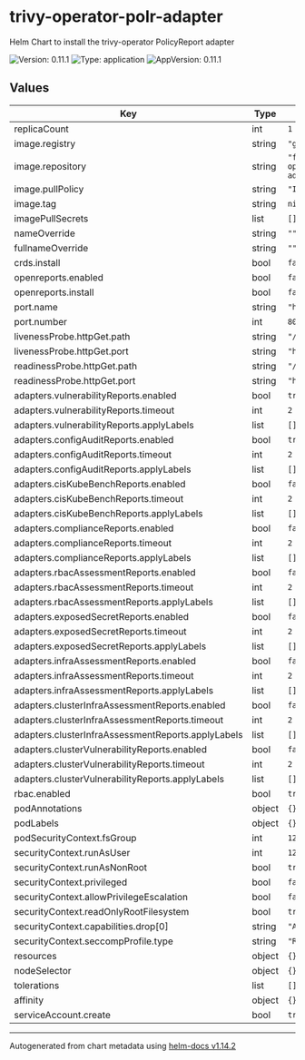 # trivy-operator-polr-adapter

Helm Chart to install the trivy-operator PolicyReport adapter

![Version: 0.11.1](https://img.shields.io/badge/Version-0.11.1-informational?style=flat-square) ![Type: application](https://img.shields.io/badge/Type-application-informational?style=flat-square) ![AppVersion: 0.11.1](https://img.shields.io/badge/AppVersion-0.11.1-informational?style=flat-square)

## Values

| Key | Type | Default | Description |
|-----|------|---------|-------------|
| replicaCount | int | `1` |  |
| image.registry | string | `"ghcr.io"` |  |
| image.repository | string | `"fjogeleit/trivy-operator-polr-adapter"` |  |
| image.pullPolicy | string | `"IfNotPresent"` |  |
| image.tag | string | `nil` |  |
| imagePullSecrets | list | `[]` |  |
| nameOverride | string | `""` |  |
| fullnameOverride | string | `""` |  |
| crds.install | bool | `false` |  |
| openreports.enabled | bool | `false` |  |
| openreports.install | bool | `false` |  |
| port.name | string | `"http"` |  |
| port.number | int | `8080` |  |
| livenessProbe.httpGet.path | string | `"/ready"` |  |
| livenessProbe.httpGet.port | string | `"http"` |  |
| readinessProbe.httpGet.path | string | `"/healthz"` |  |
| readinessProbe.httpGet.port | string | `"http"` |  |
| adapters.vulnerabilityReports.enabled | bool | `true` |  |
| adapters.vulnerabilityReports.timeout | int | `2` |  |
| adapters.vulnerabilityReports.applyLabels | list | `[]` |  |
| adapters.configAuditReports.enabled | bool | `true` |  |
| adapters.configAuditReports.timeout | int | `2` |  |
| adapters.configAuditReports.applyLabels | list | `[]` |  |
| adapters.cisKubeBenchReports.enabled | bool | `false` |  |
| adapters.cisKubeBenchReports.timeout | int | `2` |  |
| adapters.cisKubeBenchReports.applyLabels | list | `[]` |  |
| adapters.complianceReports.enabled | bool | `false` |  |
| adapters.complianceReports.timeout | int | `2` |  |
| adapters.complianceReports.applyLabels | list | `[]` |  |
| adapters.rbacAssessmentReports.enabled | bool | `false` |  |
| adapters.rbacAssessmentReports.timeout | int | `2` |  |
| adapters.rbacAssessmentReports.applyLabels | list | `[]` |  |
| adapters.exposedSecretReports.enabled | bool | `false` |  |
| adapters.exposedSecretReports.timeout | int | `2` |  |
| adapters.exposedSecretReports.applyLabels | list | `[]` |  |
| adapters.infraAssessmentReports.enabled | bool | `false` |  |
| adapters.infraAssessmentReports.timeout | int | `2` |  |
| adapters.infraAssessmentReports.applyLabels | list | `[]` |  |
| adapters.clusterInfraAssessmentReports.enabled | bool | `false` |  |
| adapters.clusterInfraAssessmentReports.timeout | int | `2` |  |
| adapters.clusterInfraAssessmentReports.applyLabels | list | `[]` |  |
| adapters.clusterVulnerabilityReports.enabled | bool | `false` |  |
| adapters.clusterVulnerabilityReports.timeout | int | `2` |  |
| adapters.clusterVulnerabilityReports.applyLabels | list | `[]` |  |
| rbac.enabled | bool | `true` |  |
| podAnnotations | object | `{}` |  |
| podLabels | object | `{}` |  |
| podSecurityContext.fsGroup | int | `1234` |  |
| securityContext.runAsUser | int | `1234` |  |
| securityContext.runAsNonRoot | bool | `true` |  |
| securityContext.privileged | bool | `false` |  |
| securityContext.allowPrivilegeEscalation | bool | `false` |  |
| securityContext.readOnlyRootFilesystem | bool | `true` |  |
| securityContext.capabilities.drop[0] | string | `"ALL"` |  |
| securityContext.seccompProfile.type | string | `"RuntimeDefault"` |  |
| resources | object | `{}` |  |
| nodeSelector | object | `{}` |  |
| tolerations | list | `[]` |  |
| affinity | object | `{}` |  |
| serviceAccount.create | bool | `true` |  |

----------------------------------------------
Autogenerated from chart metadata using [helm-docs v1.14.2](https://github.com/norwoodj/helm-docs/releases/v1.14.2)
